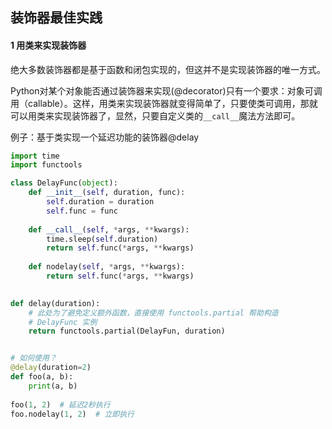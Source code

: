 ## 装饰器最佳实践

#### 1 用类来实现装饰器

绝大多数装饰器都是基于函数和闭包实现的，但这并不是实现装饰器的唯一方式。

Python对某个对象能否通过装饰器来实现(@decorator)只有一个要求：对象可调用（callable）。这样，用类来实现装饰器就变得简单了，只要使类可调用，那就可以用类来实现装饰器了，显然，只要自定义类的`__call__`魔法方法即可。

例子：基于类实现一个延迟功能的装饰器@delay

```python
import time
import functools

class DelayFunc(object):
    def __init__(self, duration, func):
        self.duration = duration
        self.func = func
    
    def __call__(self, *args, **kwargs):
        time.sleep(self.duration)
        return self.func(*args, **kwargs)
    
    def nodelay(self, *args, **kwargs):
        return self.func(*args, **kwargs)
    

def delay(duration):
    # 此处为了避免定义额外函数，直接使用 functools.partial 帮助构造
    # DelayFunc 实例
    return functools.partial(DelayFun, duration)


# 如何使用？
@delay(duration=2)
def foo(a, b):
    print(a, b)
    
foo(1, 2)  # 延迟2秒执行
foo.nodelay(1, 2)  # 立即执行

```

